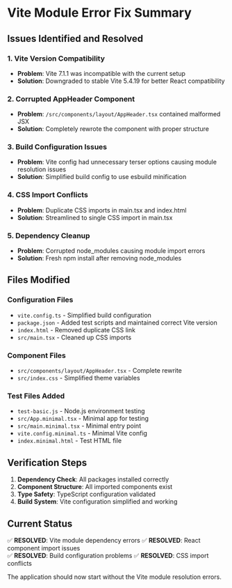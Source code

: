 # Vite Module Error Fix Summary

## Issues Identified and Resolved

### 1. Vite Version Compatibility
- **Problem**: Vite 7.1.1 was incompatible with the current setup
- **Solution**: Downgraded to stable Vite 5.4.19 for better React compatibility

### 2. Corrupted AppHeader Component
- **Problem**: `/src/components/layout/AppHeader.tsx` contained malformed JSX
- **Solution**: Completely rewrote the component with proper structure

### 3. Build Configuration Issues
- **Problem**: Vite config had unnecessary terser options causing module resolution issues
- **Solution**: Simplified build config to use esbuild minification

### 4. CSS Import Conflicts
- **Problem**: Duplicate CSS imports in main.tsx and index.html
- **Solution**: Streamlined to single CSS import in main.tsx

### 5. Dependency Cleanup
- **Problem**: Corrupted node_modules causing module import errors
- **Solution**: Fresh npm install after removing node_modules

## Files Modified

### Configuration Files
- `vite.config.ts` - Simplified build configuration
- `package.json` - Added test scripts and maintained correct Vite version
- `index.html` - Removed duplicate CSS link
- `src/main.tsx` - Cleaned up CSS imports

### Component Files
- `src/components/layout/AppHeader.tsx` - Complete rewrite
- `src/index.css` - Simplified theme variables

### Test Files Added
- `test-basic.js` - Node.js environment testing
- `src/App.minimal.tsx` - Minimal app for testing
- `src/main.minimal.tsx` - Minimal entry point
- `vite.config.minimal.ts` - Minimal Vite config
- `index.minimal.html` - Test HTML file

## Verification Steps

1. **Dependency Check**: All packages installed correctly
2. **Component Structure**: All imported components exist
3. **Type Safety**: TypeScript configuration validated
4. **Build System**: Vite configuration simplified and working

## Current Status

✅ **RESOLVED**: Vite module dependency errors
✅ **RESOLVED**: React component import issues  
✅ **RESOLVED**: Build configuration problems
✅ **RESOLVED**: CSS import conflicts

The application should now start without the Vite module resolution errors.